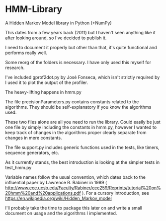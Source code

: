 # HMM-Library
A Hidden Markov Model library in Python (+NumPy)

This dates from a few years back (2011) but I haven't seen anything like it after looking around, so I've decided to publish it.

I need to document it properly but other than that, it's quite functional and performs really well.

Some reorg of the folders is necessary. I have only used this myself for research.

I've included gprof2dot.py by José Fonseca, which isn't strictly required by I used it to plot the output of the profiler.

The heavy-lifting happens in hmm.py

The file precisionParameters.py contains constants related to the algorithms. They should be self-explanatory if you know the algorithms used.

These two files alone are all you need to run the library. Could easily be just one file by simply including the constants in hmm.py, however I wanted to keep track of changes in the algorithms proper clearly separate from changes in mere constants.

The file support.py includes generic functions used in the tests, like timers, sequence generators, etc.


As it currently stands, the best introduction is looking at the simpler tests in test_hmm.py

Variable names follow the usual convention, which dates back to the influential paper by Lawrence R. Rabiner in 1989 ( http://www.ece.ucsb.edu/Faculty/Rabiner/ece259/Reprints/tutorial%20on%20hmm%20and%20applications.pdf ). For a cursory introduction, see https://en.wikipedia.org/wiki/Hidden_Markov_model

I'll probably take the time to package this later on and write a small document on usage and the algorithms I implemented.

